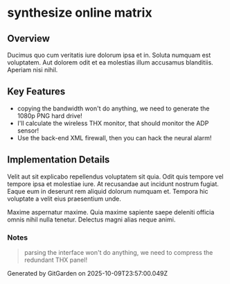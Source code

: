 # synthesize online matrix

## Overview
Ducimus quo cum veritatis iure dolorum ipsa et in. Soluta numquam est voluptatem. Aut dolorem odit et ea molestias illum accusamus blanditiis. Aperiam nisi nihil.

## Key Features
- copying the bandwidth won't do anything, we need to generate the 1080p PNG hard drive!
- I'll calculate the wireless THX monitor, that should monitor the ADP sensor!
- Use the back-end XML firewall, then you can hack the neural alarm!

## Implementation Details
Velit aut sit explicabo repellendus voluptatem sit quia. Odit quis tempore vel tempore ipsa et molestiae iure. At recusandae aut incidunt nostrum fugiat. Eaque eum in deserunt rem aliquid dolorum numquam et. Tempora hic voluptate a velit eius praesentium unde.
 Maxime aspernatur maxime. Quia maxime sapiente saepe deleniti officia omnis nihil nulla tenetur. Delectus magni alias neque animi.

### Notes
> parsing the interface won't do anything, we need to compress the redundant THX panel!

Generated by GitGarden on 2025-10-09T23:57:00.049Z